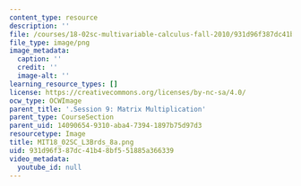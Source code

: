 ```yaml
---
content_type: resource
description: ''
file: /courses/18-02sc-multivariable-calculus-fall-2010/931d96f387dc41b48bf551885a366339_MIT18_02SC_L3Brds_8a.png
file_type: image/png
image_metadata:
  caption: ''
  credit: ''
  image-alt: ''
learning_resource_types: []
license: https://creativecommons.org/licenses/by-nc-sa/4.0/
ocw_type: OCWImage
parent_title: '.Session 9: Matrix Multiplication'
parent_type: CourseSection
parent_uid: 14090654-9310-aba4-7394-1897b75d97d3
resourcetype: Image
title: MIT18_02SC_L3Brds_8a.png
uid: 931d96f3-87dc-41b4-8bf5-51885a366339
video_metadata:
  youtube_id: null
---
```

